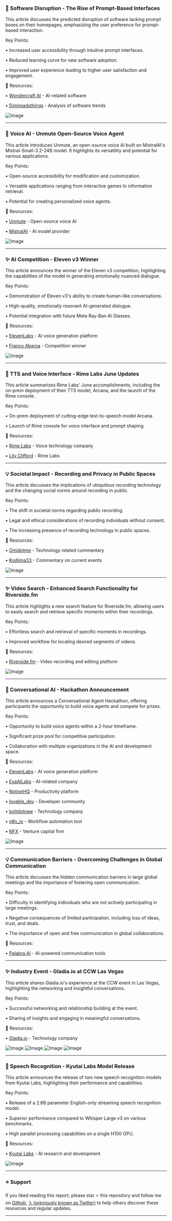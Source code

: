 ### 🤖 Software Disruption - The Rise of Prompt-Based Interfaces

This article discusses the predicted disruption of software lacking prompt boxes on their homepages, emphasizing the user preference for prompt-based interaction.

Key Points:

•  Increased user accessibility through intuitive prompt interfaces.


•  Reduced learning curve for new software adoption.


•  Improved user experience leading to higher user satisfaction and engagement.


🔗 Resources:

• [Wondercraft AI](https://x.com/wondercraft_ai) - AI-related software


• [Dimireadsthings](https://x.com/dimireadsthings) -  Analysis of software trends


![Image](https://pbs.twimg.com/amplify_video_thumb/1940726624305225976/img/HXDdvrtGVb7QWNE1.jpg)


---
### 🚀 Voice AI - Unmute Open-Source Voice Agent

This article introduces Unmute, an open-source voice AI built on MistralAI's Mistral-Small-3.2-24B model.  It highlights its versatility and potential for various applications.

Key Points:

•  Open-source accessibility for modification and customization.


•  Versatile applications ranging from interactive games to information retrieval.


•  Potential for creating personalized voice agents.


🔗 Resources:

• [Unmute](http://unmute.sh) - Open-source voice AI


• [MistralAI](https://x.com/MistralAI) -  AI model provider


![Image](https://pbs.twimg.com/amplify_video_thumb/1940763414290137088/img/HXDdvrtGVb7QWNE1.jpg)


---
### ✨ AI Competition - Eleven v3 Winner

This article announces the winner of the Eleven v3 competition, highlighting the capabilities of the model in generating emotionally nuanced dialogue.

Key Points:

•  Demonstration of Eleven v3's ability to create human-like conversations.


•  High-quality, emotionally resonant AI-generated dialogue.


•  Potential integration with future Meta Ray-Ban AI Glasses.


🔗 Resources:

• [ElevenLabs](https://x.com/elevenlabsio) - AI voice generation platform


• [Franco Abaroa](https://x.com/francobit) - Competition winner


![Image](https://pbs.twimg.com/amplify_video_thumb/1938656063445688320/img/4d50Xx54kYtW2aJM.jpg)


---
### 🤖 TTS and Voice Interface - Rime Labs June Updates

This article summarizes Rime Labs' June accomplishments, including the on-prem deployment of their TTS model, Arcana, and the launch of the Rime console.

Key Points:

•  On-prem deployment of cutting-edge text-to-speech model Arcana.


•  Launch of Rime console for voice interface and prompt shaping.



🔗 Resources:

• [Rime Labs](https://x.com/rimelabs) - Voice technology company


• [Lily Clifford](https://x.com/lilyjclifford) -  Rime Labs


---
### 💡 Societal Impact - Recording and Privacy in Public Spaces

This article discusses the implications of ubiquitous recording technology and the changing social norms around recording in public.

Key Points:

•  The shift in societal norms regarding public recording.


•  Legal and ethical considerations of recording individuals without consent.


•  The increasing presence of recording technology in public spaces.


🔗 Resources:

• [Omidotme](https://x.com/omidotme) -  Technology related commentary


• [Kodjima33](https://x.com/kodjima33) -  Commentary on current events


![Image](https://pbs.twimg.com/amplify_video_thumb/1937865896917401600/img/LaLrNeLnJfLPVoAv.jpg)


---
### ✨ Video Search - Enhanced Search Functionality for Riverside.fm

This article highlights a new search feature for Riverside.fm, allowing users to easily search and retrieve specific moments within their recordings.

Key Points:

•  Effortless search and retrieval of specific moments in recordings.


•  Improved workflow for locating desired segments of videos.



🔗 Resources:

• [Riverside.fm](https://x.com/RiversidedotFM) -  Video recording and editing platform


![Image](https://pbs.twimg.com/amplify_video_thumb/1937976440181460992/img/wYxzGW79qdw9uUfl.jpg)


---
### 🚀 Conversational AI - Hackathon Announcement

This article announces a Conversational Agent Hackathon, offering participants the opportunity to build voice agents and compete for prizes.

Key Points:

•  Opportunity to build voice agents within a 2-hour timeframe.


•  Significant prize pool for competitive participation.


•  Collaboration with multiple organizations in the AI and development space.



🔗 Resources:

• [ElevenLabs](https://x.com/elevenlabsio) -  AI voice generation platform


• [ExaAILabs](https://x.com/ExaAILabs) - AI-related company


• [NotionHQ](https://x.com/NotionHQ) -  Productivity platform


• [lovable_dev](https://x.com/lovable_dev) -  Developer community


• [boltdotnew](https://x.com/boltdotnew) -  Technology company


• [n8n_io](https://x.com/n8n_io) -  Workflow automation tool


• [NFX](https://x.com/NFX) -  Venture capital firm


![Image](https://pbs.twimg.com/media/Gt0l0HjW4AATNQN?format=jpg&name=small)


---
### 💡 Communication Barriers - Overcoming Challenges in Global Communication

This article discusses the hidden communication barriers in large global meetings and the importance of fostering open communication.

Key Points:

•  Difficulty in identifying individuals who are not actively participating in large meetings.


•  Negative consequences of limited participation, including loss of ideas, trust, and deals.


•  The importance of open and free communication in global collaborations.


🔗 Resources:

• [Palabra AI](https://x.com/PalabraAI) -  AI-powered communication tools


---
### ✨  Industry Event - Gladia.io at CCW Las Vegas

This article shares Gladia.io's experience at the CCW event in Las Vegas, highlighting the networking and insightful conversations.

Key Points:

•  Successful networking and relationship building at the event.


•  Sharing of insights and engaging in meaningful conversations.



🔗 Resources:

• [Gladia.io](https://x.com/gladia_io) - Technology company


![Image](https://pbs.twimg.com/media/Gtzlc_wWYAAQcTg?format=jpg&name=small)
![Image](https://pbs.twimg.com/media/Gtzlc_yWUAAv4Hu?format=jpg&name=small)
![Image](https://pbs.twimg.com/media/Gtzlc_3WwAAIV2S?format=jpg&name=small)
![Image](https://pbs.twimg.com/media/Gtzlc_rWEAAg1vc?format=jpg&name=small)


---
### 🤖 Speech Recognition - Kyutai Labs Model Release

This article announces the release of two new speech recognition models from Kyutai Labs, highlighting their performance and capabilities.

Key Points:

•  Release of a 2.6B parameter English-only streaming speech recognition model.


•  Superior performance compared to Whisper Large v3 on various benchmarks.


•  High parallel processing capabilities on a single H100 GPU.



🔗 Resources:

• [Kyutai Labs](https://x.com/kyutai_labs) -  AI research and development


![Image](https://pbs.twimg.com/media/GtzREfgW8AAmR73?format=jpg&name=small)


---

### ⭐️ Support

If you liked reading this report, please star ⭐️ this repository and follow me on [Github](https://github.com/Drix10), [𝕏 (previously known as Twitter)](https://x.com/DRIX_10_) to help others discover these resources and regular updates.

---
